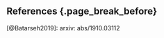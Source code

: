 ## References {.page_break_before}

<!-- Explicitly insert bibliography here -->
<div id="refs"></div>

[@Munisamy2020]: doi:10.3386/w27151

[@Lin2019]: doi:10.1088/1748-9326/ab29ae

[@Batarseh2020]: doi:10.17016/IFDP.2020.1296

[@Batarseh2019]: arxiv: abs/1910.03112

[@Konar2018]: doi:10.1371/journal.pone.0199498

[@Smith2017]: doi:10.1073/pnas.1703793114
